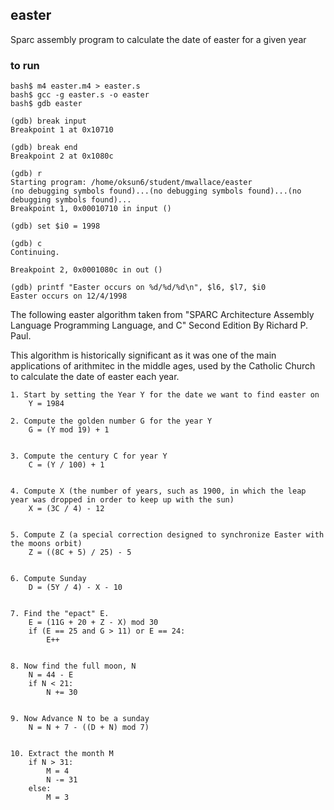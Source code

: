## easter
Sparc assembly program to calculate the date of easter for a given year

### to run
```
bash$ m4 easter.m4 > easter.s 
bash$ gcc -g easter.s -o easter
bash$ gdb easter

(gdb) break input
Breakpoint 1 at 0x10710

(gdb) break end
Breakpoint 2 at 0x1080c

(gdb) r
Starting program: /home/oksun6/student/mwallace/easter
(no debugging symbols found)...(no debugging symbols found)...(no debugging symbols found)...
Breakpoint 1, 0x00010710 in input ()

(gdb) set $i0 = 1998

(gdb) c
Continuing.

Breakpoint 2, 0x0001080c in out ()

(gdb) printf "Easter occurs on %d/%d/%d\n", $l6, $l7, $i0
Easter occurs on 12/4/1998
```

The following easter algorithm taken from "SPARC Architecture Assembly Language Programming Language, and C" Second Edition By Richard P. Paul. 

This algorithm is historically significant as it was one of the main applications of arithmitec in the middle ages, used by the Catholic Church to calculate the date of easter each year. 

    1. Start by setting the Year Y for the date we want to find easter on
        Y = 1984

    2. Compute the golden number G for the year Y
        G = (Y mod 19) + 1


    3. Compute the century C for year Y
        C = (Y / 100) + 1


    4. Compute X (the number of years, such as 1900, in which the leap year was dropped in order to keep up with the sun)
        X = (3C / 4) - 12


    5. Compute Z (a special correction designed to synchronize Easter with the moons orbit)
        Z = ((8C + 5) / 25) - 5


    6. Compute Sunday 
        D = (5Y / 4) - X - 10


    7. Find the "epact" E. 
        E = (11G + 20 + Z - X) mod 30
        if (E == 25 and G > 11) or E == 24:
            E++
        

    8. Now find the full moon, N
        N = 44 - E
        if N < 21:
            N += 30


    9. Now Advance N to be a sunday
        N = N + 7 - ((D + N) mod 7)
        

    10. Extract the month M
        if N > 31:
            M = 4
            N -= 31
        else:
            M = 3

